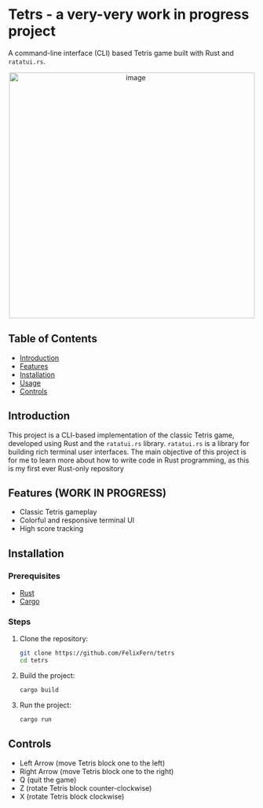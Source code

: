 # Tetrs - a very-very work in progress project
A command-line interface (CLI) based Tetris game built with Rust and `ratatui.rs`.
<p align="center">
  <img width="500" alt="image" src="https://github.com/FelixFern/tetrs/assets/28957554/969aa672-f151-4ffd-83f7-012917540d26">
</p>


## Table of Contents

- [Introduction](#introduction)
- [Features](#features)
- [Installation](#installation)
- [Usage](#usage)
- [Controls](#controls)

## Introduction

This project is a CLI-based implementation of the classic Tetris game, developed using Rust and the `ratatui.rs` library. `ratatui.rs` is a library for building rich terminal user interfaces. The main objective of this project is for me to learn more about how to write code in Rust programming, as this is my first ever Rust-only repository

## Features (WORK IN PROGRESS)

- Classic Tetris gameplay
- Colorful and responsive terminal UI
- High score tracking

## Installation

### Prerequisites

- [Rust](https://www.rust-lang.org/)
- [Cargo](https://doc.rust-lang.org/cargo/getting-started/installation.html)

### Steps

1. Clone the repository:
   ```sh
   git clone https://github.com/FelixFern/tetrs
   cd tetrs
2. Build the project:
   ```sh
   cargo build 
3. Run the project:
   ```sh
   cargo run  

## Controls
- Left Arrow (move Tetris block one to the left)
- Right Arrow (move Tetris block one to the right)
- Q (quit the game)
- Z (rotate Tetris block counter-clockwise)
- X (rotate Tetris block clockwise)
